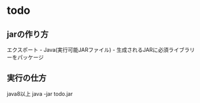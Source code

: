 # todo
## jarの作り方
エクスポート - Java(実行可能JARファイル) - 生成されるJARに必須ライブラリーをパッケージ
## 実行の仕方
java8以上 
java -jar todo.jar